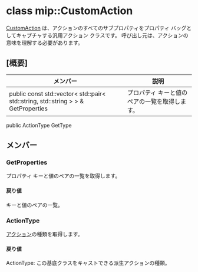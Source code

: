 # <a name="class-mipcustomaction"></a>class mip::CustomAction 
[CustomAction](#classmip_1_1_custom_action) は、アクションのすべてのサブプロパティをプロパティ バッグとしてキャプチャする汎用アクション クラスです。 呼び出し元は、アクションの意味を理解する必要があります。
## <a name="summary"></a>[概要]
 メンバー                        | 説明                                
--------------------------------|---------------------------------------------
public const std::vector< std::pair< std::string, std::string > > & GetProperties | プロパティ キーと値のペアの一覧を取得します。
public ActionType GetType
## <a name="members"></a>メンバー
### <a name="getproperties"></a>GetProperties
プロパティ キーと値のペアの一覧を取得します。
#### <a name="returns"></a>戻り値
キーと値のペアの一覧。
### <a name="actiontype"></a>ActionType
[アクション](#classmip_1_1_action)の種類を取得します。
#### <a name="returns"></a>戻り値
ActionType: この基底クラスをキャストできる派生アクションの種類。